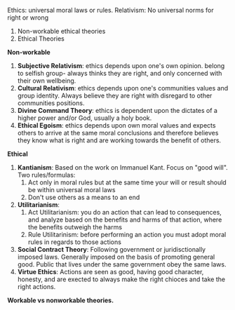 
Ethics: universal moral laws or rules.
Relativism: No universal norms for right or wrong

1. Non-workable ethical theories
2. Ethical Theories

**Non-workable**

1. **Subjective Relativism**: ethics depends upon one's own opinion. belong to  selfish group- always thinks they are right, and only concerned with their own wellbeing.
2. **Cultural Relativism**: ethics depends upon one's communities values and group identity. Always believe they are right with disregard to other communities positions.
3. **Divine Command Theory**: ethics is dependent upon the dictates of a higher power and/or God, usually a holy book.
4. **Ethical Egoism**: ethics depends upon own moral values and expects others to arrive at the same moral conclusions and therefore believes they know what is right and are working towards the benefit of others.

**Ethical**

1. **Kantianism**:  Based on the work on Immanuel Kant. Focus on "good will". Two rules/formulas: 
	1. Act only in moral rules but at the same time your will or result should be within universal moral laws
	2. Don't use others as a means to an end
2. **Utilitarianism**: 
	1. Act Utilitarianism: you do  an action that can lead to consequences, and analyze based on the benefits and harms of that action, where the benefits outweigh the harms
	2. Rule Utilitarinism: before performing an action you must adopt moral rules in regards to those actions
3. **Social Contract Theory**: Following government or juridisctionally imposed laws. Generally imposed on the basis of promoting general good. Public that lives under the same government obey the same laws.
4. **Virtue Ethics**: Actions are seen as good, having good character, honesty, and are exected to always make the right chioces and take the right actions.

**Workable vs nonworkable theories.**


